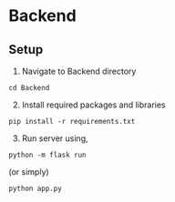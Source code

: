 # Backend

## Setup

1. Navigate to Backend directory
```
cd Backend
```
2. Install required packages and libraries
```
pip install -r requirements.txt
```
3. Run server using,
```
python -m flask run
```
(or simply)
```
python app.py
```
